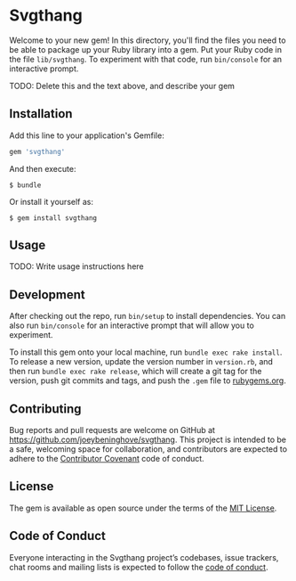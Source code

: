 # Svgthang

Welcome to your new gem! In this directory, you'll find the files you need to be able to package up your Ruby library into a gem. Put your Ruby code in the file `lib/svgthang`. To experiment with that code, run `bin/console` for an interactive prompt.

TODO: Delete this and the text above, and describe your gem

## Installation

Add this line to your application's Gemfile:

```ruby
gem 'svgthang'
```

And then execute:

    $ bundle

Or install it yourself as:

    $ gem install svgthang

## Usage

TODO: Write usage instructions here

## Development

After checking out the repo, run `bin/setup` to install dependencies. You can also run `bin/console` for an interactive prompt that will allow you to experiment.

To install this gem onto your local machine, run `bundle exec rake install`. To release a new version, update the version number in `version.rb`, and then run `bundle exec rake release`, which will create a git tag for the version, push git commits and tags, and push the `.gem` file to [rubygems.org](https://rubygems.org).

## Contributing

Bug reports and pull requests are welcome on GitHub at https://github.com/joeybeninghove/svgthang. This project is intended to be a safe, welcoming space for collaboration, and contributors are expected to adhere to the [Contributor Covenant](http://contributor-covenant.org) code of conduct.

## License

The gem is available as open source under the terms of the [MIT License](https://opensource.org/licenses/MIT).

## Code of Conduct

Everyone interacting in the Svgthang project’s codebases, issue trackers, chat rooms and mailing lists is expected to follow the [code of conduct](https://github.com/joeybeninghove/svgthang/blob/master/CODE_OF_CONDUCT.md).
